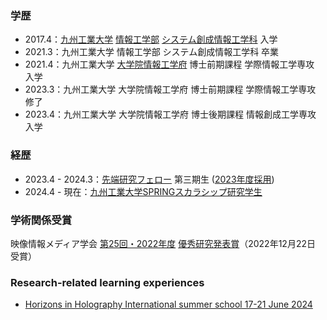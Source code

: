 ### 学歴
- 2017.4：[九州工業大学](https://www.kyutech.ac.jp/) [情報工学部](https://www.iizuka.kyutech.ac.jp/) [システム創成情報工学科](https://www.iizuka.kyutech.ac.jp/faculty/department-prev#_Department_of_Systems_Design_and_Informatics) 入学
- 2021.3：九州工業大学 情報工学部 システム創成情報工学科 卒業
- 2021.4：九州工業大学 [大学院情報工学府](https://www.iizuka.kyutech.ac.jp/graduate/infomation) 博士前期課程 学際情報工学専攻 入学
- 2023.3：九州工業大学 大学院情報工学府 博士前期課程 学際情報工学専攻 修了
- 2023.4：九州工業大学 大学院情報工学府 博士後期課程 情報創成工学専攻 入学

### 経歴
- 2023.4 - 2024.3：[先端研究フェロー](https://www.ccr.kyutech.ac.jp/dc_support/fellowship/) 第三期生 ([2023年度採用](https://www.ccr.kyutech.ac.jp/dc_support/fellowship/recruiter.php))
- 2024.4 - 現在：[九州工業大学SPRINGスカラシップ研究学生](https://www.ccr.kyutech.ac.jp/dc_support/spring)

### 学術関係受賞
映像情報メディア学会 [第25回・2022年度](https://www.ite.or.jp/contents/awards/yushukenkyu.html) [優秀研究発表賞](https://www.ite.or.jp/content/awards/)（2022年12月22日 受賞）

### Research-related learning experiences
- [Horizons in Holography International summer school 17-21  June 2024](https://holohorizons.wixsite.com/home)